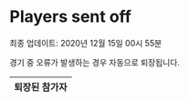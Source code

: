 # Players sent off
최종 업데이트: 2020년 12월 15일 00시 55분


경기 중 오류가 발생하는 경우 자동으로 퇴장됩니다.


| 퇴장된 참가자 |
|:---:|